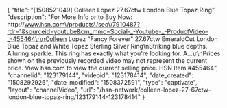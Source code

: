 {
    "title": "[1508521049] Colleen Lopez 27.67ctw London Blue Topaz Ring",
    "description": "For More Info or to Buy Now: http:\/\/www.hsn.com\/products\/seo\/7910487?rdr=1&sourceid=youtube&cm_mmc=Social-_-Youtube-_-ProductVideo-_-455464\r\nColleen Lopez \"Fancy Forever\" 27.67ctw EmeraldCut London Blue Topaz and White Topaz Sterling Silver Ring\nStriking blue depths. Alluring sparkle. This ring has exactly what you're looking for. A...\r\nPrices shown on the previously recorded video may not represent the current price.  View hsn.com to view the current selling price. HSN Item #455464",
    "channelid": "123179144",
    "videoid": "123178414",
    "date_created": "1508292926",
    "date_modified": "1508372591",
    "type": "captivate",
    "layout": "channelVideo",
    "url": "\/hsn-network\/colleen-lopez-27-67ctw-london-blue-topaz-ring\/123179144-123178414"
}